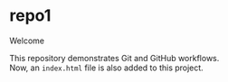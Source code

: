 # repo1

Welcome

This repository demonstrates Git and GitHub workflows.  
Now, an `index.html` file is also added to this project.
